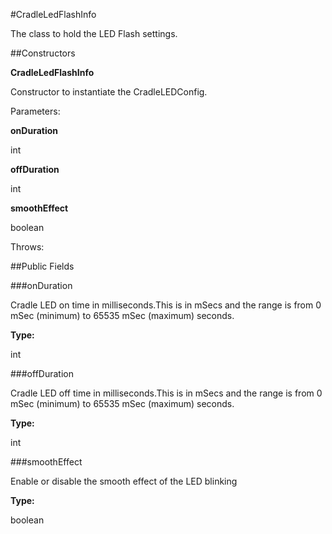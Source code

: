 #CradleLedFlashInfo

The class to hold the LED Flash settings.



##Constructors

**CradleLedFlashInfo**

Constructor to instantiate the CradleLEDConfig.

Parameters:

**onDuration**



int

**offDuration**



int

**smoothEffect**



boolean

Throws:

##Public Fields

###onDuration

Cradle LED on time in milliseconds.This is in mSecs and the range is from 0 mSec (minimum) to 65535 mSec (maximum) seconds.

**Type:**

int

###offDuration

Cradle LED off time in milliseconds.This is in mSecs and the range is from 0 mSec (minimum) to 65535 mSec (maximum) seconds.

**Type:**

int

###smoothEffect

Enable or disable the smooth effect of the LED blinking

**Type:**

boolean

